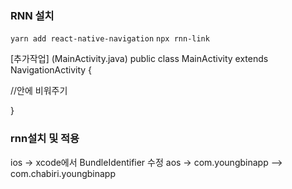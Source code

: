 ### RNN 설치

`yarn add react-native-navigation`
`npx rnn-link `

[추가작업]
(MainActivity.java)
public class MainActivity extends NavigationActivity {

//안에 비워주기

}

### rnn설치 및 적용

ios -> xcode에서 BundleIdentifier 수정
aos -> com.youngbinapp --> com.chabiri.youngbinapp

